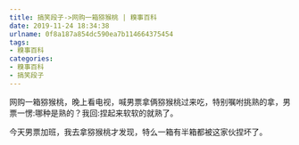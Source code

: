 ```yaml
---
title: 搞笑段子->网购一箱猕猴桃 | 糗事百科
date: 2019-11-24 18:34:38
urlname: 0f8a187a854dc590ea7b114664375454
tags: 
- 糗事百科
categories:
- 糗事百科
- 搞笑段子
---
```

网购一箱猕猴桃，晚上看电视，喊男票拿俩猕猴桃过来吃，特别嘱咐挑熟的拿，男票一愣:哪种是熟的？我回:捏起来软软的就熟了。

今天男票加班，我去拿猕猴桃才发现，特么一箱有半箱都被这家伙捏坏了。


